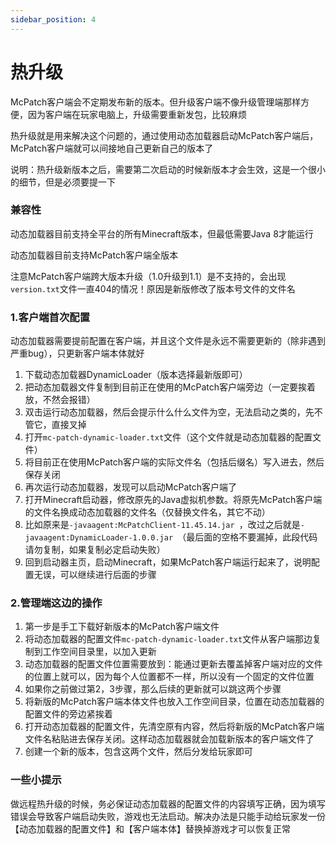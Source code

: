 ```yaml
---
sidebar_position: 4
---
```


# 热升级

McPatch客户端会不定期发布新的版本。但升级客户端不像升级管理端那样方便，因为客户端在玩家电脑上，升级需要重新发包，比较麻烦

热升级就是用来解决这个问题的，通过使用动态加载器启动McPatch客户端后，McPatch客户端就可以间接地自己更新自己的版本了

说明：热升级新版本之后，需要第二次启动的时候新版本才会生效，这是一个很小的细节，但是必须要提一下

### 兼容性

动态加载器目前支持全平台的所有Minecraft版本，但最低需要Java 8才能运行

动态加载器目前支持McPatch客户端全版本

注意McPatch客户端跨大版本升级（1.0升级到1.1）是不支持的，会出现`version.txt`文件一直404的情况！原因是新版修改了版本号文件的文件名

### 1.客户端首次配置

动态加载器需要提前配置在客户端，并且这个文件是永远不需要更新的（除非遇到严重bug），只更新客户端本体就好

1. 下载动态加载器DynamicLoader（版本选择最新版即可）
2. 把动态加载器文件复制到目前正在使用的McPatch客户端旁边（一定要挨着放，不然会报错）
3. 双击运行动态加载器，然后会提示什么什么文件为空，无法启动之类的，先不管它，直接叉掉
4. 打开`mc-patch-dynamic-loader.txt`文件（这个文件就是动态加载器的配置文件）
5. 将目前正在使用McPatch客户端的实际文件名（包括后缀名）写入进去，然后保存关闭
6. 再次运行动态加载器，发现可以启动McPatch客户端了
8. 打开Minecraft启动器，修改原先的Java虚拟机参数。将原先McPatch客户端的文件名换成动态加载器的文件名（仅替换文件名，其它不动）
9. 比如原来是`-javaagent:McPatchClient-11.45.14.jar `，改过之后就是`-javaagent:DynamicLoader-1.0.0.jar `（最后面的空格不要漏掉，此段代码请勿复制，如果复制必定启动失败）
10. 回到启动器主页，启动Minecraft，如果McPatch客户端运行起来了，说明配置无误，可以继续进行后面的步骤

### 2.管理端这边的操作

1. 第一步是手工下载好新版本的McPatch客户端文件
2. 将动态加载器的配置文件`mc-patch-dynamic-loader.txt`文件从客户端那边复制到工作空间目录里，以加入更新
3. 动态加载器的配置文件位置需要放到：能通过更新去覆盖掉客户端对应的文件的位置上就可以，因为每个人位置都不一样，所以没有一个固定的文件位置
4. 如果你之前做过第2，3步骤，那么后续的更新就可以跳这两个步骤
5. 将新版的McPatch客户端本体文件也放入工作空间目录，位置在动态加载器的配置文件的旁边紧挨着
6. 打开动态加载器的配置文件，先清空原有内容，然后将新版的McPatch客户端文件名粘贴进去保存关闭。这样动态加载器就会加载新版本的客户端文件了
7. 创建一个新的版本，包含这两个文件，然后分发给玩家即可

### 一些小提示

做远程热升级的时候，务必保证动态加载器的配置文件的内容填写正确，因为填写错误会导致客户端启动失败，游戏也无法启动。解决办法是只能手动给玩家发一份【动态加载器的配置文件】和【客户端本体】替换掉游戏才可以恢复正常

